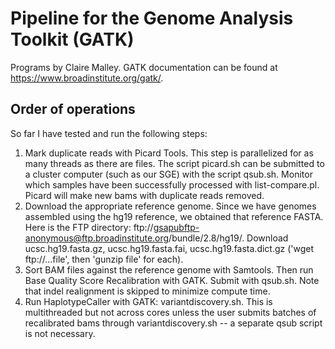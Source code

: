 # Pipeline for the Genome Analysis Toolkit (GATK)
Programs by Claire Malley. GATK documentation can be found at https://www.broadinstitute.org/gatk/.

## Order of operations
So far I have tested and run the following steps:

1. Mark duplicate reads with Picard Tools. This step is parallelized for as many threads as there are files. The script picard.sh can be submitted to a cluster computer (such as our SGE) with the script qsub.sh. Monitor which samples have been successfully processed with list-compare.pl. Picard will make new bams with duplicate reads removed.
2. Download the appropriate reference genome. Since we have genomes assembled using the hg19 reference, we obtained that reference FASTA. Here is the FTP directory: ftp://gsapubftp-anonymous@ftp.broadinstitute.org/bundle/2.8/hg19/. Download ucsc.hg19.fasta.gz, ucsc.hg19.fasta.fai, ucsc.hg19.fasta.dict.gz ('wget ftp://...file', then 'gunzip file' for each). 
3. Sort BAM files against the reference genome with Samtools. Then run Base Quality Score Recalibration with GATK. Submit with qsub.sh. Note that indel realignment is skipped to minimize compute time.
4. Run HaplotypeCaller with GATK: variantdiscovery.sh. This is multithreaded but not across cores unless the user submits batches of recalibrated bams through variantdiscovery.sh -- a separate qsub script is not necessary.

